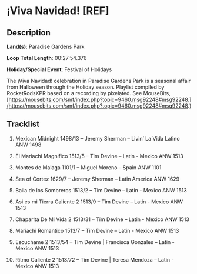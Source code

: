 # ¡Viva Navidad! [REF]

## Description

**Land(s)**: Paradise Gardens Park

**Loop Total Length**: 00:27:54.376

**Holiday/Special Event**: Festival of Holidays

The ¡Viva Navidad! celebration in Paradise Gardens Park is a seasonal affair from Halloween through the Holiday season. Playlist compiled by RocketRodsXPR based on a recording by pixelated.  See MouseBits, [https://mousebits.com/smf/index.php?topic=9460.msg92248#msg92248.](https://mousebits.com/smf/index.php?topic=9460.msg92248#msg92248.)

## Tracklist

1. Mexican Midnight 1498/13 – Jeremy Sherman – Livin’ La Vida Latino ANW 1498


2. El Mariachi Magnifico 1513/5 – Tim Devine – Latin - Mexico ANW 1513


3. Montes de Malaga 1101/1 – Miguel Moreno – Spain ANW 1101


4. Sea of Cortez 1629/7 – Jeremy Sherman – Latin America ANW 1629


5. Baila de los Sombreros 1513/2 – Tim Devine – Latin - Mexico ANW 1513


6. Asi es mi Tierra Caliente 2 1513/9 – Tim Devine – Latin - Mexico ANW 1513


7. Chaparita De Mi Vida 2 1513/31 – Tim Devine – Latin - Mexico ANW 1513


8. Mariachi Romantico 1513/7 – Tim Devine – Latin - Mexico ANW 1513


9. Escuchame 2 1513/54 – Tim Devine | Francisca Gonzales – Latin - Mexico ANW 1513


10. Ritmo Caliente 2 1513/72 – Tim Devine | Teresa Mendoza – Latin - Mexico ANW 1513

